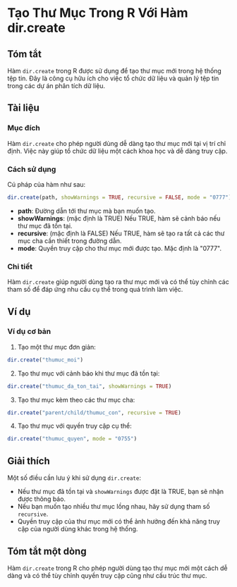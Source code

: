 <!--
Meta Description: # Tạo Thư Mục Trong R Với Hàm dir.create ## Tóm tắt Hàm `dir.create` trong R được sử dụng để tạo thư mục mới trong hệ thống tệp tin. Đây là công cụ hữ...
Meta Keywords: mục, thư, tạo, dir, create
-->

# Tạo Thư Mục Trong R Với Hàm dir.create

## Tóm tắt
Hàm `dir.create` trong R được sử dụng để tạo thư mục mới trong hệ thống tệp tin. Đây là công cụ hữu ích cho việc tổ chức dữ liệu và quản lý tệp tin trong các dự án phân tích dữ liệu.

## Tài liệu
### Mục đích
Hàm `dir.create` cho phép người dùng dễ dàng tạo thư mục mới tại vị trí chỉ định. Việc này giúp tổ chức dữ liệu một cách khoa học và dễ dàng truy cập.

### Cách sử dụng
Cú pháp của hàm như sau:
```R
dir.create(path, showWarnings = TRUE, recursive = FALSE, mode = "0777")
```

- **path**: Đường dẫn tới thư mục mà bạn muốn tạo.
- **showWarnings**: (mặc định là TRUE) Nếu TRUE, hàm sẽ cảnh báo nếu thư mục đã tồn tại.
- **recursive**: (mặc định là FALSE) Nếu TRUE, hàm sẽ tạo ra tất cả các thư mục cha cần thiết trong đường dẫn.
- **mode**: Quyền truy cập cho thư mục mới được tạo. Mặc định là "0777".

### Chi tiết
Hàm `dir.create` giúp người dùng tạo ra thư mục mới và có thể tùy chỉnh các tham số để đáp ứng nhu cầu cụ thể trong quá trình làm việc.

## Ví dụ
### Ví dụ cơ bản
1. Tạo một thư mục đơn giản:
```R
dir.create("thumuc_moi")
```

2. Tạo thư mục với cảnh báo khi thư mục đã tồn tại:
```R
dir.create("thumuc_da_ton_tai", showWarnings = TRUE)
```

3. Tạo thư mục kèm theo các thư mục cha:
```R
dir.create("parent/child/thumuc_con", recursive = TRUE)
```

4. Tạo thư mục với quyền truy cập cụ thể:
```R
dir.create("thumuc_quyen", mode = "0755")
```

## Giải thích
Một số điều cần lưu ý khi sử dụng `dir.create`:
- Nếu thư mục đã tồn tại và `showWarnings` được đặt là TRUE, bạn sẽ nhận được thông báo.
- Nếu bạn muốn tạo nhiều thư mục lồng nhau, hãy sử dụng tham số `recursive`.
- Quyền truy cập của thư mục mới có thể ảnh hưởng đến khả năng truy cập của người dùng khác trong hệ thống.

## Tóm tắt một dòng
Hàm `dir.create` trong R cho phép người dùng tạo thư mục mới một cách dễ dàng và có thể tùy chỉnh quyền truy cập cũng như cấu trúc thư mục.